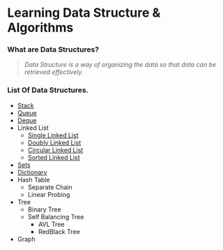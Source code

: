 # Learning  Data Structure & Algorithms

### What are Data Structures?

> _Data Structure is a way of organizing the data so that data can be retrieved effectively._

### List Of Data Structures.

* [Stack](stack.md)
* [Queue](queue.md)
* [Deque](deque.md)
* Linked List
  * [Single Linked List](linked-list/singlelinkedlist.md)
  * [Doubly Linked List](linked-list/doublylinkedlist.md)
  * [Circular Linked List](linked-list/circularlinkedlist.md)
  * [Sorted Linked List](linked-list/sortedlistedlist.md)
* [Sets](set.md)
* [Dictionary](dictionary.md)
* Hash Table
  * Separate Chain
  * Linear Probing
* Tree
  * Binary Tree
  * Self Balancing Tree
    * AVL Tree
    * RedBlack Tree
* Graph

